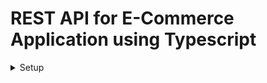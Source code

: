 # REST API for E-Commerce Application using Typescript

<details>
   
<summary> Setup </summary>
1. <code>npm init -y</code> 
<br/>
1. <code>npm i express</code> 
         
 </details>
